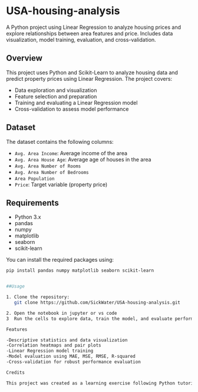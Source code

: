 # USA-housing-analysis
A Python project using Linear Regression to analyze housing prices and explore relationships between area features and price. Includes data visualization, model training, evaluation, and cross-validation.

## Overview
This project uses Python and Scikit-Learn to analyze housing data and predict property prices using Linear Regression. The project covers:

- Data exploration and visualization
- Feature selection and preparation
- Training and evaluating a Linear Regression model
- Cross-validation to assess model performance

## Dataset
The dataset contains the following columns:
- `Avg. Area Income`: Average income of the area
- `Avg. Area House Age`: Average age of houses in the area
- `Avg. Area Number of Rooms`
- `Avg. Area Number of Bedrooms`
- `Area Population`
- `Price`: Target variable (property price)

## Requirements
- Python 3.x
- pandas
- numpy
- matplotlib
- seaborn
- scikit-learn

You can install the required packages using:

```bash
pip install pandas numpy matplotlib seaborn scikit-learn


##Usage

1. Clone the repository:
   git clone https://github.com/SickWater/USA-housing-analysis.git

2. Open the notebook in jupyter or vs code
3  Run the cells to explore data, train the model, and evaluate performance.

Features

-Descriptive statistics and data visualization
-Correlation heatmaps and pair plots
-Linear Regression model training
-Model evaluation using MAE, MSE, RMSE, R-squared
-Cross-validation for robust performance evaluation

Credits

This project was created as a learning exercise following Python tutorials. All code has been written and adapted by [Jackie Tan], with a few tweaks by SickWater

